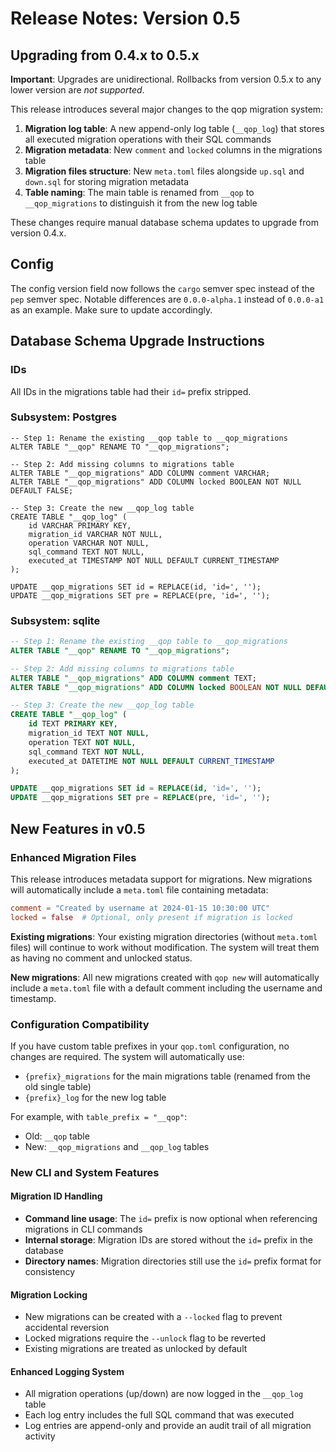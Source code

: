 # Release Notes: Version 0.5

## Upgrading from 0.4.x to 0.5.x

**Important**: Upgrades are unidirectional. Rollbacks from version 0.5.x to any lower version are _not supported_.

This release introduces several major changes to the qop migration system:

1. **Migration log table**: A new append-only log table (`__qop_log`) that stores all executed migration operations with their SQL commands
2. **Migration metadata**: New `comment` and `locked` columns in the migrations table
3. **Migration files structure**: New `meta.toml` files alongside `up.sql` and `down.sql` for storing migration metadata
4. **Table naming**: The main table is renamed from `__qop` to `__qop_migrations` to distinguish it from the new log table

These changes require manual database schema updates to upgrade from version 0.4.x.

## Config

The config version field now follows the `cargo` semver spec instead of the `pep` semver spec. Notable differences are `0.0.0-alpha.1` instead of `0.0.0-a1` as an example. Make sure to update accordingly.

## Database Schema Upgrade Instructions

### IDs

All IDs in the migrations table had their `id=` prefix stripped.

### Subsystem: Postgres

```postgresql
-- Step 1: Rename the existing __qop table to __qop_migrations
ALTER TABLE "__qop" RENAME TO "__qop_migrations";

-- Step 2: Add missing columns to migrations table
ALTER TABLE "__qop_migrations" ADD COLUMN comment VARCHAR;
ALTER TABLE "__qop_migrations" ADD COLUMN locked BOOLEAN NOT NULL DEFAULT FALSE;

-- Step 3: Create the new __qop_log table
CREATE TABLE "__qop_log" (
    id VARCHAR PRIMARY KEY,
    migration_id VARCHAR NOT NULL,
    operation VARCHAR NOT NULL,
    sql_command TEXT NOT NULL,
    executed_at TIMESTAMP NOT NULL DEFAULT CURRENT_TIMESTAMP
);

UPDATE __qop_migrations SET id = REPLACE(id, 'id=', '');
UPDATE __qop_migrations SET pre = REPLACE(pre, 'id=', '');
```

### Subsystem: sqlite

```sql
-- Step 1: Rename the existing __qop table to __qop_migrations
ALTER TABLE "__qop" RENAME TO "__qop_migrations";

-- Step 2: Add missing columns to migrations table
ALTER TABLE "__qop_migrations" ADD COLUMN comment TEXT;
ALTER TABLE "__qop_migrations" ADD COLUMN locked BOOLEAN NOT NULL DEFAULT 0;

-- Step 3: Create the new __qop_log table
CREATE TABLE "__qop_log" (
    id TEXT PRIMARY KEY,
    migration_id TEXT NOT NULL,
    operation TEXT NOT NULL,
    sql_command TEXT NOT NULL,
    executed_at DATETIME NOT NULL DEFAULT CURRENT_TIMESTAMP
);

UPDATE __qop_migrations SET id = REPLACE(id, 'id=', '');
UPDATE __qop_migrations SET pre = REPLACE(pre, 'id=', '');
```

## New Features in v0.5

### Enhanced Migration Files

This release introduces metadata support for migrations. New migrations will automatically include a `meta.toml` file containing metadata:

```toml
comment = "Created by username at 2024-01-15 10:30:00 UTC"
locked = false  # Optional, only present if migration is locked
```

**Existing migrations**: Your existing migration directories (without `meta.toml` files) will continue to work without modification. The system will treat them as having no comment and unlocked status.

**New migrations**: All new migrations created with `qop new` will automatically include a `meta.toml` file with a default comment including the username and timestamp.

### Configuration Compatibility

If you have custom table prefixes in your `qop.toml` configuration, no changes are required. The system will automatically use:
- `{prefix}_migrations` for the main migrations table (renamed from the old single table)  
- `{prefix}_log` for the new log table

For example, with `table_prefix = "__qop"`:
- Old: `__qop` table  
- New: `__qop_migrations` and `__qop_log` tables

### New CLI and System Features

#### Migration ID Handling
- **Command line usage**: The `id=` prefix is now optional when referencing migrations in CLI commands
- **Internal storage**: Migration IDs are stored without the `id=` prefix in the database
- **Directory names**: Migration directories still use the `id=` prefix format for consistency

#### Migration Locking
- New migrations can be created with a `--locked` flag to prevent accidental reversion
- Locked migrations require the `--unlock` flag to be reverted
- Existing migrations are treated as unlocked by default

#### Enhanced Logging System
- All migration operations (up/down) are now logged in the `__qop_log` table
- Each log entry includes the full SQL command that was executed
- Log entries are append-only and provide an audit trail of all migration activity
